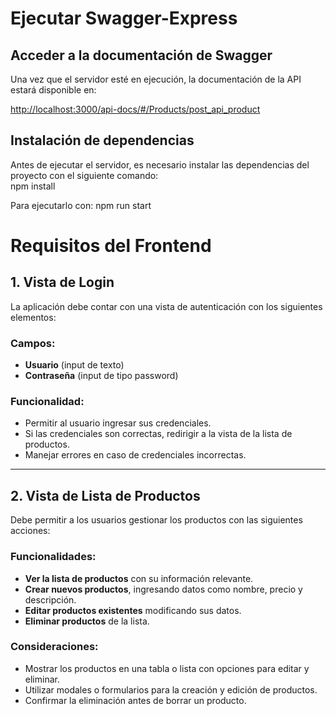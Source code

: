 # Ejecutar Swagger-Express

## Acceder a la documentación de Swagger  
Una vez que el servidor esté en ejecución, la documentación de la API estará disponible en:  

[http://localhost:3000/api-docs/#/Products/post_api_product](http://localhost:3000/api-docs/#/Products/post_api_product)  

## Instalación de dependencias  
Antes de ejecutar el servidor, es necesario instalar las dependencias del proyecto con el siguiente comando:  
npm install

Para ejecutarlo con:
npm run start

# Requisitos del Frontend  

## 1. Vista de Login  
La aplicación debe contar con una vista de autenticación con los siguientes elementos:  

### **Campos:**  
- **Usuario** (input de texto)  
- **Contraseña** (input de tipo password)  

### **Funcionalidad:**  
- Permitir al usuario ingresar sus credenciales.  
- Si las credenciales son correctas, redirigir a la vista de la lista de productos.  
- Manejar errores en caso de credenciales incorrectas.  

---

## 2. Vista de Lista de Productos  
Debe permitir a los usuarios gestionar los productos con las siguientes acciones:  

### **Funcionalidades:**  
- **Ver la lista de productos** con su información relevante.  
- **Crear nuevos productos**, ingresando datos como nombre, precio y descripción.  
- **Editar productos existentes** modificando sus datos.  
- **Eliminar productos** de la lista.  

### **Consideraciones:**  
- Mostrar los productos en una tabla o lista con opciones para editar y eliminar.  
- Utilizar modales o formularios para la creación y edición de productos.  
- Confirmar la eliminación antes de borrar un producto.  
